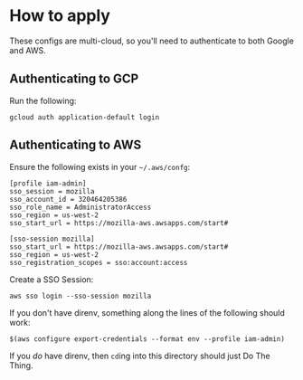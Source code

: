 # How to apply

These configs are multi-cloud, so you'll need to authenticate to both Google
and AWS.

## Authenticating to GCP

Run the following:

```
gcloud auth application-default login
```

## Authenticating to AWS

Ensure the following exists in your `~/.aws/confg`:

```
[profile iam-admin]
sso_session = mozilla
sso_account_id = 320464205386
sso_role_name = AdministratorAccess
sso_region = us-west-2
sso_start_url = https://mozilla-aws.awsapps.com/start#

[sso-session mozilla]
sso_start_url = https://mozilla-aws.awsapps.com/start#
sso_region = us-west-2
sso_registration_scopes = sso:account:access
```

Create a SSO Session:

```
aws sso login --sso-session mozilla
```

If you don't have direnv, something along the lines of the following should
work:

```
$(aws configure export-credentials --format env --profile iam-admin)
```

If you _do_ have direnv, then `cd`ing into this directory should just Do The
Thing.
